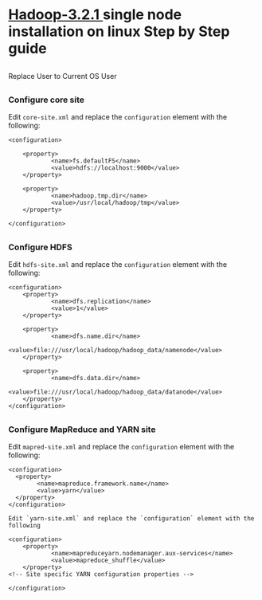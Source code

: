 # <a href="https://github.com/shimulhawladar/hadoop-3.2.1/blob/main/Hadoop-3.2.1_Install" target="_blank"> Hadoop-3.2.1 </a> single node installation on linux Step by Step guide

##
 Replace User to Current OS User 
##



### Configure core site
Edit `core-site.xml` and replace the `configuration` element with the following:
``` 
<configuration>

    <property>
        	<name>fs.defaultFS</name>
        	<value>hdfs://localhost:9000</value>
    </property>

    <property>
        	<name>hadoop.tmp.dir</name>
        	<value>/usr/local/hadoop/tmp</value>
    </property>
    
</configuration>

```
##

### Configure HDFS
Edit `hdfs-site.xml` and replace the `configuration` element with the following:
```
<configuration>
    <property>
        	<name>dfs.replication</name>
        	<value>1</value>
    </property>

    <property>
        	<name>dfs.name.dir</name>
        	<value>file:///usr/local/hadoop/hadoop_data/namenode</value>
    </property>

    <property>
        	<name>dfs.data.dir</name>
        	<value>file:///usr/local/hadoop/hadoop_data/datanode</value>
    </property>
</configuration>
```
##

### Configure MapReduce and YARN site
Edit `mapred-site.xml` and replace the `configuration` element with the following:
```
<configuration>
  <property>
      	<name>mapreduce.framework.name</name>
      	<value>yarn</value>
  </property>
</configuration>

Edit `yarn-site.xml` and replace the `configuration` element with the following

<configuration>
	<property>
	    	<name>mapreduceyarn.nodemanager.aux-services</name>
	    	<value>mapreduce_shuffle</value>
	</property>
<!-- Site specific YARN configuration properties -->

</configuration>

